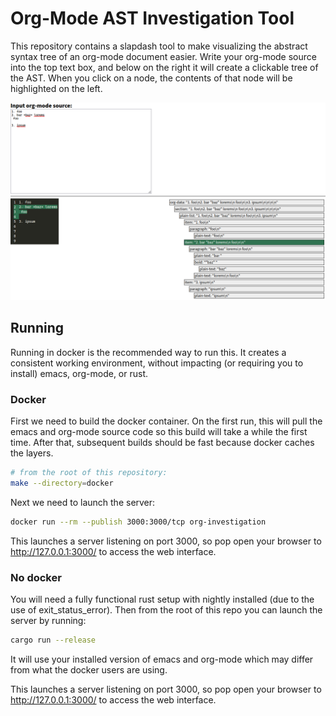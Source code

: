 # Org-Mode AST Investigation Tool
This repository contains a slapdash tool to make visualizing the abstract syntax tree of an org-mode document easier. Write your org-mode source into the top text box, and below on the right it will create a clickable tree of the AST. When you click on a node, the contents of that node will be highlighted on the left.

![Screenshot showing the interface to the org-mode abstract syntax tree investigation tool.](readme/screenshot.png?raw=true "Org-mode investigation tool interface")

## Running
Running in docker is the recommended way to run this. It creates a consistent working environment, without impacting (or requiring you to install) emacs, org-mode, or rust.
### Docker
First we need to build the docker container. On the first run, this will pull the emacs and org-mode source code so this build will take a while the first time. After that, subsequent builds should be fast because docker caches the layers.

```bash
# from the root of this repository:
make --directory=docker
```

Next we need to launch the server:
```bash
docker run --rm --publish 3000:3000/tcp org-investigation
```

This launches a server listening on port 3000, so pop open your browser to http://127.0.0.1:3000/ to access the web interface.
### No docker
You will need a fully functional rust setup with nightly installed (due to the use of exit_status_error). Then from the root of this repo you can launch the server by running:

```bash
cargo run --release
```

It will use your installed version of emacs and org-mode which may differ from what the docker users are using.

This launches a server listening on port 3000, so pop open your browser to http://127.0.0.1:3000/ to access the web interface.
